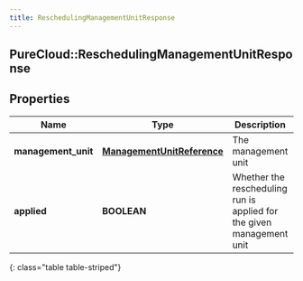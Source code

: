 ```yaml
---
title: ReschedulingManagementUnitResponse
---
```

## PureCloud::ReschedulingManagementUnitResponse

## Properties

|Name | Type | Description | Notes|
|------------ | ------------- | ------------- | -------------|
| **management_unit** | [**ManagementUnitReference**](ManagementUnitReference.html) | The management unit | [optional] |
| **applied** | **BOOLEAN** | Whether the rescheduling run is applied for the given management unit | [optional] |
{: class="table table-striped"}



